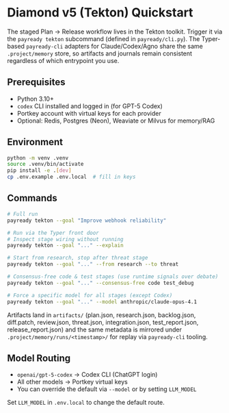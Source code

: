 # Diamond v5 (Tekton) Quickstart

The staged Plan → Release workflow lives in the Tekton toolkit. Trigger it via
the `payready tekton` subcommand (defined in `payready/cli.py`). The Typer-based
`payready-cli` adapters for Claude/Codex/Agno share the same `.project/memory`
store, so artifacts and journals remain consistent regardless of which entrypoint
you use.

## Prerequisites
- Python 3.10+
- `codex` CLI installed and logged in (for GPT-5 Codex)
- Portkey account with virtual keys for each provider
- Optional: Redis, Postgres (Neon), Weaviate or Milvus for memory/RAG

## Environment
```bash
python -m venv .venv
source .venv/bin/activate
pip install -e .[dev]
cp .env.example .env.local  # fill in keys
```

## Commands
```bash
# Full run
payready tekton --goal "Improve webhook reliability"

# Run via the Typer front door
# Inspect stage wiring without running
payready tekton --goal "..." --explain

# Start from research, stop after threat stage
payready tekton --goal "..." --from research --to threat

# Consensus-free code & test stages (use runtime signals over debate)
payready tekton --goal "..." --consensus-free code test_debug

# Force a specific model for all stages (except Codex)
payready tekton --goal "..." --model anthropic/claude-opus-4.1
```

Artifacts land in `artifacts/` (plan.json, research.json, backlog.json, diff.patch,
review.json, threat.json, integration.json, test_report.json, release_report.json)
and the same metadata is mirrored under `.project/memory/runs/<timestamp>/` for
replay via `payready-cli` tooling.

## Model Routing
- `openai/gpt-5-codex` → Codex CLI (ChatGPT login)
- All other models → Portkey virtual keys
- You can override the default via `--model` or by setting `LLM_MODEL`

Set `LLM_MODEL` in `.env.local` to change the default route.
